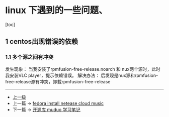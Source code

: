 # linux 下遇到的一些问题、
[toc]

## 1 centos出现错误的依赖
### 1.1 多个源之间有冲突
发生现象：
当我安装了rpmfusion-free-release.noarch 和 nux两个源时，此时我安装VLC player，提示依赖错误。
解决办法：
后发现是nux源和rpmfusion-free-release源有冲突，卸载rpmfusion-free-release


---
- [上一级](README.md)
- 上一篇 -> [fedora install netease cloud music](install-netease-cloud-music.md)
- 下一篇 -> [开源库 muduo 学习笔记](muduo.md)
